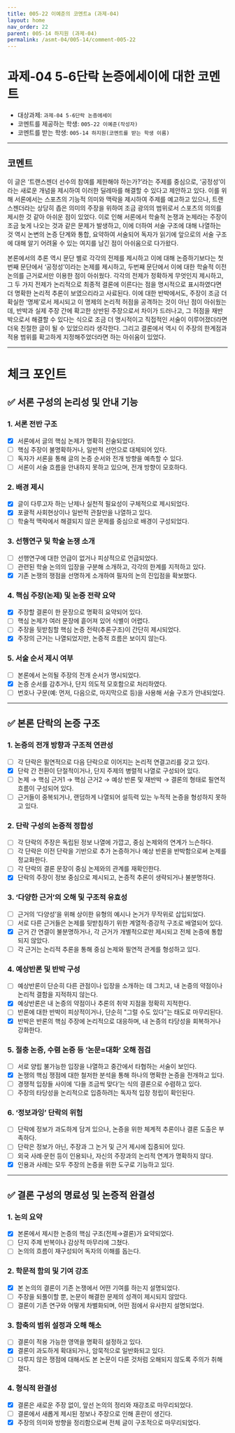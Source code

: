 ```yaml
---
title: 005-22 이예준의 코멘트a (과제-04) 
layout: home
nav_order: 22
parent: 005-14 하지원 (과제-04)
permalink: /asmt-04/005-14/comment-005-22
---
```


# 과제-04 5-6단락 논증에세이에 대한 코멘트

- 대상과제: `과제-04 5-6단락 논증에세이`
- 코멘트를 제공하는 학생: `005-22 이예준(작성자)` 
- 코멘트를 받는 학생: `005-14 하지원(코멘트를 받는 학생 이름)` 

---

## 코멘트

이 글은 ‘트랜스젠더 선수의 참여를 제한해야 하는가?’라는 주제를 중심으로, ‘공정성’이라는 새로운 개념을 제시하여 이러한 딜레마를 해결할 수 있다고 제안하고 있다. 이를 위해 서론에서는 스포츠의 기능적 의미와 맥락을 제시하여 주제를 예고하고 있으나, 트랜스젠더라는 상당히 좁은 의미의 주장을 위하여 조금 광의의 범위로서 스포츠의 의의를 제시한 것 같아 아쉬운 점이 있었다. 이로 인해 서론에서 학술적 논쟁과 논제라는 주장이 조금 늦게 나오는 것과 같은 문제가 발생하고, 이에 더하여 서술 구조에 대해 나열하는 것 역시 논변의 논증 단계와 통합, 요약하여 서술되어 독자가 읽기에 앞으로의 서술 구조에 대해 알기 어려울 수 있는 여지를 남긴 점이 아쉬움으로 다가왔다.

본론에서의 추론 역시 문단 별로 각각의 전제를 제시하고 이에 대해 논증하기보다는 첫번째 문단에서 ‘공정성’이라는 논제를 제시하고, 두번째 문단에서 이에 대한 학술적 이전 논의를 근거로서만 이용한 점이 아쉬웠다. 각각의 전제가 정확하게 무엇인지 제시하고, 그 두 가지 전제가 논리적으로 최종적 결론에 이른다는 점을 명시적으로 표시하였다면 더 명확한 논리적 추론이 보였으리라고 사료된다. 이에 대한 반박에서도, 주장이 조금 더 확실한 ‘명제’로서 제시되고 이 명제의 논리적 허점을 공격하는 것이 아닌 점이 아쉬웠는데, 반박과 실제 주장 간에 확고한 상반된 주장으로서 차이가 드러나고, 그 허점을 재반박으로서 해결할 수 있다는 식으로 조금 더 명시적이고 직접적인 서술이 이루어졌더라면 더욱 친절한 글이 될 수 있었으리라 생각한다. 그리고 결론에서 역시 이 주장의 한계점과 적용 범위를 확고하게 지정해주었더라면 하는 아쉬움이 있었다.

---

# 체크 포인트

## ✅ 서론 구성의 논리성 및 안내 기능

### **1. 서론 전반 구조**
- [x] 서론에서 글의 핵심 논제가 명확히 진술되었다.
- [ ] 핵심 주장이 불명확하거나, 일반적 선언으로 대체되어 있다.
- [ ] 독자가 서론을 통해 글의 논증 순서와 전개 방향을 예측할 수 있다.  
- [ ] 서론이 서술 흐름을 안내하지 못하고 있으며, 전개 방향이 모호하다.

### **2. 배경 제시**
- [x] 글이 다루고자 하는 난제나 실천적 필요성이 구체적으로 제시되었다.
- [x] 포괄적 사회현상이나 일반적 관찰만을 나열하고 있다.
- [ ] 학술적 맥락에서 해결되지 않은 문제를 중심으로 배경이 구성되었다.

### **3. 선행연구 및 학술 논쟁 소개**
- [ ] 선행연구에 대한 언급이 없거나 피상적으로 언급되었다.
- [ ] 관련된 학술 논의의 입장을 구분해 소개하고, 각각의 한계를 지적하고 있다.  
- [x] 기존 논쟁의 쟁점을 선명하게 소개하여 필자의 논의 진입점을 확보했다.

### **4. 핵심 주장(논제) 및 논증 전략 요약**
- [x] 주장할 결론이 한 문장으로 명확히 요약되어 있다.
- [ ] 핵심 논제가 여러 문장에 흩어져 있어 식별이 어렵다.
- [ ] 주장을 뒷받침할 핵심 논증 전략(추론구조)이 간단히 제시되었다.
- [x] 주장의 근거는 나열되었지만, 논증적 흐름은 보이지 않는다.

### **5. 서술 순서 제시 여부**
- [ ] 본론에서 논의될 주장의 전개 순서가 명시되었다.  
- [x] 논증 순서를 감추거나, 단지 의도적 모호함으로 처리하였다.
- [ ] 번호나 구문(예: 먼저, 다음으로, 마지막으로 등)을 사용해 서술 구조가 안내되었다.

---

## ✅ 본론 단락의 논증 구조 

### **1. 논증의 전개 방향과 구조적 연관성**
- [ ] 각 단락은 필연적으로 다음 단락으로 이어지는 논리적 연결고리를 갖고 있다.
- [x] 단락 간 전환이 단절적이거나, 단지 주제의 병렬적 나열로 구성되어 있다.
- [ ] 논제 → 핵심 근거1 → 핵심 근거2 → 예상 반론 및 재반박 → 결론의 형태로 필연적 흐름이 구성되어 있다.  
- [ ] 근거들이 중복되거나, 랜덤하게 나열되어 설득력 있는 누적적 논증을 형성하지 못하고 있다.

### **2. 단락 구성의 논증적 정합성**
- [ ] 각 단락의 주장은 독립된 정보 나열에 가깝고, 중심 논제와의 연계가 느슨하다.
- [ ] 각 단락은 이전 단락을 기반으로 추가 논증하거나 예상 반론을 반박함으로써 논제를 정교화한다.  
- [ ] 각 단락의 결론 문장이 중심 논제와의 관계를 재확인한다.  
- [x] 단락의 주장이 정보 중심으로 제시되고, 논증적 추론이 생략되거나 불분명하다.

### **3. ‘다양한 근거’의 오해 및 구조적 유효성**
- [ ] 근거의 ‘다양성’을 위해 상이한 유형의 예시나 논거가 무작위로 삽입되었다.
- [ ] 서로 다른 근거들은 논제를 뒷받침하기 위한 계열적·증강적 구조로 배열되어 있다.  
- [x] 근거 간 연결이 불분명하거나, 각 근거가 개별적으로만 제시되고 전체 논증에 통합되지 않았다.
- [ ] 각 근거는 논리적 추론을 통해 중심 논제와 필연적 관계를 형성하고 있다.

### **4. 예상반론 및 반박 구성**
- [ ] 예상반론이 단순히 다른 관점이나 입장을 소개하는 데 그치고, 내 논증의 약점이나 논리적 결함을 지적하지 않는다.
- [x] 예상반론은 내 논증의 약점이나 추론의 취약 지점을 정확히 지적한다.
- [ ] 반론에 대한 반박이 피상적이거나, 단순히 "그럴 수도 있다"는 태도로 마무리된다.
- [x] 반박은 반론의 핵심 주장에 논리적으로 대응하며, 내 논증의 타당성을 회복하거나 강화한다.

### **5. 절충 논증, 수렴 논증 등 ‘논문=대화’ 오해 점검**
- [ ] 서로 양립 불가능한 입장을 나열하고 중간에서 타협하는 서술이 보인다.
- [x] 논쟁의 핵심 쟁점에 대한 철저한 분석을 통해 하나의 명확한 논증을 전개하고 있다.
- [ ] 경쟁적 입장들 사이에 ‘다들 조금씩 맞다’는 식의 결론으로 수렴하고 있다.
- [ ] 주장의 타당성을 논리적으로 입증하려는 독자적 입장 정립이 확인된다.  

### **6. ‘정보과잉’ 단락의 위험**
- [ ] 단락에 정보가 과도하게 담겨 있으나, 논증을 위한 체계적 추론이나 결론 도출은 부족하다.
- [ ] 단락은 정보가 아닌, 주장과 그 논거 및 근거 제시에 집중되어 있다.  
- [ ] 외국 사례·문헌 등이 인용되나, 자신의 주장과의 논리적 연계가 명확하지 않다.
- [x] 인용과 사례는 모두 주장의 논증을 위한 도구로 기능하고 있다.

---

## ✅ 결론 구성의 명료성 및 논증적 완결성

### **1. 논의 요약**
- [x] 본론에서 제시한 논증의 핵심 구조(전제→결론)가 요약되었다.
- [ ] 단지 주제 반복이나 감상적 마무리에 그쳤다.
- [ ] 논의의 흐름이 재구성되어 독자의 이해를 돕는다.

### **2. 학문적 함의 및 기여 강조**
- [x] 본 논의의 결론이 기존 논쟁에서 어떤 기여를 하는지 설명되었다.
- [ ] 주장을 되풀이할 뿐, 논문이 해결한 문제의 성격이 제시되지 않았다.
- [ ] 결론이 기존 연구와 어떻게 차별화되며, 어떤 점에서 유사한지 설명되었다.

### **3. 함축의 범위 설정과 오해 해소**
- [ ] 결론이 적용 가능한 영역을 명확히 설정하고 있다.  
- [x] 결론이 과도하게 확대되거나, 암묵적으로 일반화되고 있다.
- [ ] 다루지 않은 쟁점에 대해서도 본 논문이 다룬 것처럼 오해되지 않도록 주의가 취해졌다.

### **4. 형식적 완결성**
- [x] 결론은 새로운 주장 없이, 앞선 논의의 정리와 재강조로 마무리되었다.
- [ ] 결론에서 새롭게 제시된 정보나 주장으로 인해 혼란이 생긴다.
- [x] 주장의 의미와 방향을 정리함으로써 전체 글이 구조적으로 마무리되었다.

